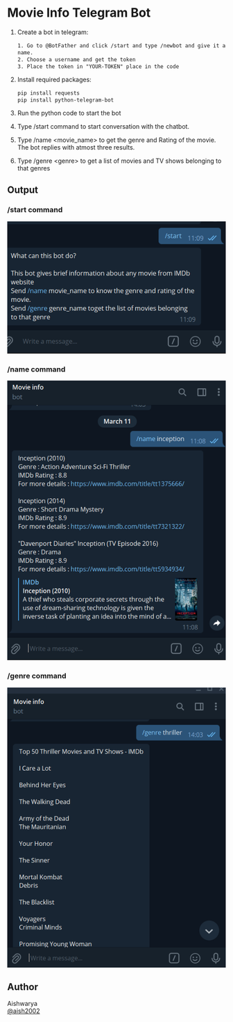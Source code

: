 # Movie Info Telegram Bot

1. Create a bot in telegram:

       1. Go to @BotFather and click /start and type /newbot and give it a name. 
       2. Choose a username and get the token 
       3. Place the token in "YOUR-TOKEN" place in the code

2. Install required packages:

       pip install requests
       pip install python-telegram-bot
3. Run the python code to start the bot

4. Type /start command to start conversation with the chatbot.

5. Type /name <movie_name> to get the genre and Rating of the movie. The bot replies with atmost three results.
6. Type /genre \<genre> to get a list of movies and TV shows belonging to that genres

## Output

### /start command

![alt text](start.png)  


### /name command

![alt text](movie.png)

### /genre command

![alt text](genre.png)

## Author

Aishwarya  
[@aish2002](https://github.com/aish2002)
